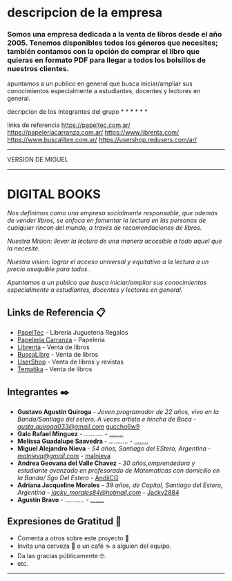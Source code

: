 # descripcion de la empresa 
### Somos una empresa dedicada a la venta de libros desde el año 2005. Tenemos disponibles todos los géneros que necesites; también contamos con la opción de comprar el libro que quieras en formato PDF para llegar a todos los bolsillos de nuestros clientes.

apuntamos a un publico en general que busca iniciar/ampliar sus conocimientos especialmente a estudiantes, docentes y lectores en general.


decripcion de los integrantes del grupo
*
*
*
*
*
*

links de referencia
https://papeltec.com.ar/
https://papeleriacarranza.com.ar/
https://www.librenta.com/
https://www.buscalibre.com.ar/
https://usershop.redusers.com/ar/



*************************
VERSION DE MIGUEL
*************************
# DIGITAL BOOKS

_Nos definimos como una empresa socialmente responsable, que además de vender libros, se enfoca en fomentar la lectura en las personas de cualquier rincon del mundo, a través de recomendaciones de libros._

_Nuestra Mision: llevar la lectura de una manera accesible a todo aquel que la necesite._

_Nuestra vision: lograr el acceso universal y equitativo a la lectura a un precio asequible para todos._

_Apuntamos a un publico que busca iniciar/ampliar sus conocimientos especialmente a estudiantes, docentes y lectores en general._


## Links de Referencia 📋

* [PapelTec](https://papeltec.com.ar/) - Libreria Jugueteria Regalos
* [Papeleria Carranza](https://papeleriacarranza.com.ar/) - Papeleria
* [Librenta](https://www.librenta.com/) - Venta de libros
* [BuscaLibre](https://www.buscalibre.com.ar/) - Venta de libros
* [UserShop](https://usershop.redusers.com/ar/) - Venta de libros y revistas
* [Tematika](https://tematika.com) - Venta de libros


## Integrantes ✒️

* **Gustavo Agustin Quiroga** - *Joven programador de 22 años, vivo en la Banda/Santiago del estero. A veces artista e hincha de Boca* - *gusta.quiroga033@gmail.com* [guccho6w9](https://github.com/guccho6w9)
* **Galo Rafael Minguez** - *...........* - [........](https://github.com/.........)
* **Melissa Guadalupe Saavedra** - *...........* - [........](https://github.com/.........)
* **Miguel Alejandro Nieva** - *54 años, Santiago del EStero, Argentina* - *malnieva@gmail.com* - [malnieva](https://github.com/malnieva)
* **Andrea Geovana del Valle Chavez** - *30 años,emprendedora y estudiante avanzada en profesorado de Matematicas con domicilio en la Banda/ Sgo Del Estero* - [AndiiCG](https://github.com/AndiiCG)
* **Adriana Jacqueline Morales** - *39 años, de Capital, Santiago del Estero, Argentina* - *jacky_morales84@hotmail.com* - [Jacky2884](https://github.com/Jacky2884)
* **Agustin Bravo** - *...........* - [........](https://github.com/.........)


## Expresiones de Gratitud 🎁

* Comenta a otros sobre este proyecto 📢
* Invita una cerveza 🍺 o un café ☕ a alguien del equipo. 
* Da las gracias públicamente 🤓.
* etc.


---
